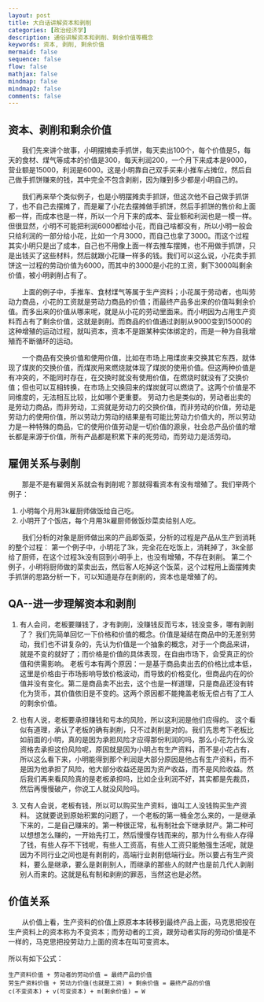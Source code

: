 ```yaml
---
layout: post
title: 大白话讲解资本和剥削
categories: [政治经济学]
description: 通俗讲解资本和剥削、剩余价值等概念
keywords: 资本, 剥削, 剩余价值
mermaid: false
sequence: false
flow: false
mathjax: false
mindmap: false
mindmap2: false
comments: false
---
```


## 资本、剥削和剩余价值

&emsp;&emsp;我们先来讲个故事，小明摆摊卖手抓饼，每天卖出100个，每个价值是5，每天的食材、煤气等成本的价值是300，每天利润200，一个月下来成本是9000，营业额是15000，利润是6000。这是小明靠自己双手买来小推车占摊位，然后自己做手抓饼赚来的钱，其中完全不包含剥削，因为赚到多少都是小明自己的。

&emsp;&emsp;我们再来举个类似例子，也是小明摆摊卖手抓饼，但这次他不自己做手抓饼了，也不自己去摆摊了，而是雇了小花去摆摊做手抓饼，然后手抓饼的售价和上面都一样，而成本也是一样，所以一个月下来的成本、营业额和利润也是一模一样。但很显然，小明不可能把利润6000都给小花，而自己啥都没有，所以小明一般会只给利润的一部分给小花，比如一个月3000，而自己也拿了3000。而这个过程其实小明只是出了成本，自己也不用像上面一样去推车摆摊，也不用做手抓饼，只是出钱买了这些材料，然后就跟小花赚一样多的钱。我们可以这么说，小花卖手抓饼这一过程的劳动价值为6000，而其中的3000是小花的工资，剩下3000叫剩余价值，被小明剥削占有了。

&emsp;&emsp;上面的例子中，手推车、食材煤气等属于生产资料；小花属于劳动者，也叫劳动力商品，小花的工资就是劳动力商品的价值；而最终产品多出来的价值叫剩余价值。而多出来的价值从哪来呢，就是从小花的劳动里面来。而小明因为占用生产资料而占有了剩余价值，这就是剥削。而商品的价值通过剥削从9000变到15000的这种增殖的运动过程，就叫资本，资本不是跟某种实体绑定的，而是一种为自我增殖而不断循环的运动。

&emsp;&emsp;一个商品有交换价值和使用价值，比如在市场上用煤炭来交换其它东西，就体现了煤炭的交换价值，而煤炭用来燃烧就体现了煤炭的使用价值。但这两种价值是有冲突的，不能同时存在，在交换时就没有使用价值，在燃烧时就没有了交换价值；但也可以互相转换，在市场上交换回来的煤炭就可以燃烧了。这两个价值是不同维度的，无法相互比较，比如哪个更重要。
劳动力也是类似的，劳动者出卖的是劳动力商品，而非劳动，工资就是劳动力的交换价值，而非劳动的价值，劳动是劳动力的使用价值，所以劳动力劳动的结果是有可能比劳动力价值大的，所以劳动力是一种特殊的商品，它的使用价值劳动是一切价值的源泉，社会总产品价值的增长都是来源于价值，所有产品都是积累下来的死劳动，而劳动力是活劳动。

## 雇佣关系与剥削
&emsp;&emsp;那是不是有雇佣关系就会有剥削呢？那就得看资本有没有增殖了。我们举两个例子：
1. 小明每个月用3k雇厨师做饭给自己吃。
2. 小明开了个饭店，每个月用3k雇厨师做饭炒菜卖给别人吃。

&emsp;&emsp;我们分析的对象是厨师做出来的产品即饭菜，分析的过程是产品从生产到消耗的整个过程：
第一个例子中，小明花了3k，完全花在吃饭上，消耗掉了，3k全部给了厨师，在这个过程3k没有回到小明手上，也没有增殖，不存在剥削。
第二个例子，小明将厨师做的菜卖出去，然后客人吃掉这个饭菜，这个过程用上面摆摊卖手抓饼的思路分析一下，可以知道是存在剥削的，资本也是增殖了的。

## QA--进一步理解资本和剥削
1. 有人会问，老板要赚钱了，才有剥削，没赚钱反而亏本，钱没变多，哪有剥削了？
我们先简单回忆一下价格和价值的概念。价值是凝结在商品中的无差别劳动，我们也不讲复杂的，先认为价值是一个抽象的概念，对于一个商品来讲，就是不变的就好了；而价格是价值的具体表现，在自由市场下，会受真正的价值和供需影响。
老板亏本有两个原因：一是基于商品卖出去的价格比成本低，这里是价格由于市场影响导致价格波动，而导致的价格变化，但商品内在的价值并没有变化。第二是商品卖不出去，这个也是一样道理，只是商品还没有转化为货币，其价值依旧是不变的。这两个原因都不能掩盖老板无偿占有了工人的剩余价值。

2. 也有人说，老板要承担赚钱和亏本的风险，所以这利润是他们应得的。
这个看似有道理，承认了老板的确有剥削，只不过剥削是对的。我们先思考下老板比如前面的小明，真的是因为承担风险才应得那份利润的吗，那么小花为什么没资格去承担这份风险呢，原因就是因为小明占有生产资料，而不是小花占有，所以这么看下来，小明能得到那个利润是大部分原因是他占有生产资料，而不是因为他承担了风险，他大部分收益还是因为资产收益，而不是风险收益。然后我们再来看风险真的是老板承担吗，比如企业利润不好，其实都是先裁员，然后再慢慢破产，你说工人就没风险吗。

3. 又有人会说，老板有钱，所以可以购买生产资料，谁叫工人没钱购买生产资料。
这就要说到原始积累的问题了，一个老板的第一桶金怎么来的，一是继承下来的，二是自己赚来的。第一种很正常，私有制社会下继承财产。第二种可以想想怎么赚的，一开始先打工，然后慢慢存钱而来的，那为什么有些人存得了钱，有些人存不下钱呢，有些人工资高，有些人工资只能勉强生活呢，就是因为不同行业之间也是有剥削的，高端行业剥削低端行业。所以要占有生产资料，要么是继承，要么是剥削别人，而继承的那些人的财产也是前几代人剥削别人而来的。这就是私有制和剥削的罪恶，当然这也是必然。

## 价值关系
&emsp;&emsp;从价值上看，生产资料的价值上原原本本转移到最终产品上面，马克思把投在生产资料上的资本称为不变资本；而劳动者的工资，跟劳动者实际的劳动价值是不一样的，马克思把投劳动力上面的资本在叫可变资本。

所以有如下公式：
```
生产资料价值 + 劳动者的劳动价值 = 最终产品的价值
劳生产资料价值 + 劳动力价值(也就是工资) + 剩余价值 = 最终产品的价值
c(不变资本) + v(可变资本) + m(剩余价值) = W
```
